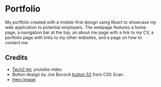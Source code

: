 # Portfolio

My portfolio created with a mobile-first design using React to showcase my web application to potential employers. The webpage features a home page, a navigation bar at the top, an about me page with a link to my CV, a portfolio page with links to my other websites, and a page on how to contact me.

## Credits 

- [Tech2 etc](https://www.youtube.com/watch?v=0h2b4ftbZcU&t=321s) youtube video
- Button design by Joe Bocock [button 52](https://getcssscan.com/css-buttons-examples) from CSS Scan.
- [Hero Image](https://www.pexels.com/photo/green-cactus-plant-on-pot-403571/)

